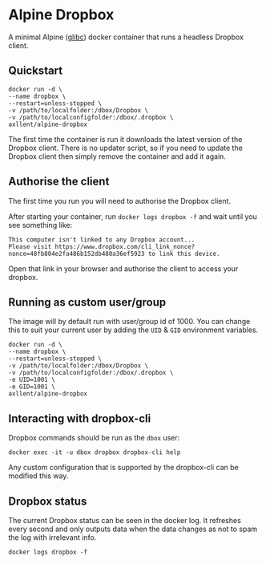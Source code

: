 # Alpine Dropbox

A minimal Alpine ([glibc](https://hub.docker.com/r/frolvlad/alpine-glibc/)) docker container that runs a headless Dropbox client.

## Quickstart

```shell
docker run -d \
--name dropbox \
--restart=unless-stopped \
-v /path/to/localfolder:/dbox/Dropbox \
-v /path/to/localconfigfolder:/dbox/.dropbox \
axllent/alpine-dropbox
```

The first time the container is run it downloads the latest version of the Dropbox client. There is no updater script, so if you need to update the Dropbox client then simply remove the container and add it again.

## Authorise the client

The first time you run you will need to authorise the Dropbox client.

After starting your container, run `docker logs dropbox -f` and wait until you see something like:

```
This computer isn't linked to any Dropbox account...
Please visit https://www.dropbox.com/cli_link_nonce?nonce=48fb804e2fa486b152db480a36ef5923 to link this device.
```

Open that link in your browser and authorise the client to access your dropbox.


## Running as custom user/group

The image will by default run with user/group id of 1000. You can change this to suit your current user by adding the `UID` & `GID` environment variables.

```shell
docker run -d \
--name dropbox \
--restart=unless-stopped \
-v /path/to/localfolder:/dbox/Dropbox \
-v /path/to/localconfigfolder:/dbox/.dropbox \
-e UID=1001 \
-e GID=1001 \
axllent/alpine-dropbox
```

## Interacting with dropbox-cli

Dropbox commands should be run as the `dbox` user:

```shell
docker exec -it -u dbox dropbox dropbox-cli help
```

Any custom configuration that is supported by the dropbox-cli can be modified this way.

## Dropbox status

The current Dropbox status can be seen in the docker log. It refreshes every second and only outputs data when the data changes as not to spam the log with irrelevant info.

```shell
docker logs dropbox -f
```
